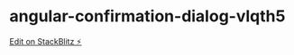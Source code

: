 # angular-confirmation-dialog-vlqth5

[Edit on StackBlitz ⚡️](https://stackblitz.com/edit/angular-confirmation-dialog-vlqth5)